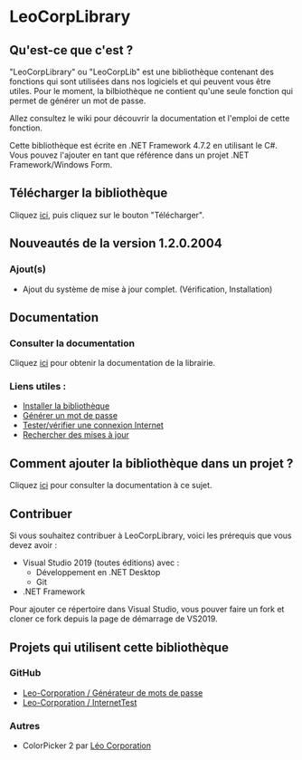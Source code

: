 # LeoCorpLibrary
## Qu'est-ce que c'est ?
"LeoCorpLibrary" ou "LeoCorpLib" est une bibliothèque contenant des fonctions qui sont utilisées dans nos logiciels et qui peuvent vous être utiles. Pour le moment, la bilbiothèque ne contient qu'une seule fonction qui permet de générer un mot de passe.

Allez consultez le wiki pour découvrir la documentation et l'emploi de cette fonction.

Cette bibliothèque est écrite en .NET Framework 4.7.2 en utilisant le C#.
Vous pouvez l'ajouter en tant que référence dans un projet .NET Framework/Windows Form.

## Télécharger la bibliothèque
Cliquez [ici](https://github.com/Leo-Corporation/LeoCorpLibrary/blob/master/LeoCorpLibrary/bin/Release/LeoCorpLibrary.dll), puis cliquez sur le bouton "Télécharger".

## Nouveautés de la version 1.2.0.2004
### Ajout(s)
- Ajout du système de mise à jour complet. (Vérification, Installation)

## Documentation
### Consulter la documentation
Cliquez [ici](https://github.com/Leo-Corporation/LeoCorpLibrary/wiki/) pour obtenir la documentation de la librairie.
### Liens utiles :
- [Installer la bibliothèque](https://github.com/Leo-Corporation/LeoCorpLibrary/wiki/installer-LeoCorpLibrary)
- [Générer un mot de passe](https://github.com/Leo-Corporation/LeoCorpLibrary/wiki/G%C3%A9n%C3%A9rer-un-mot-de-passe)
- [Tester/vérifier une connexion Internet](https://github.com/Leo-Corporation/LeoCorpLibrary/wiki/V%C3%A9rifier-une-connexion-internet)
- [Rechercher des mises à jour](https://github.com/Leo-Corporation/LeoCorpLibrary/wiki/Rechercher-des-mises-%C3%A0-jour)

## Comment ajouter la bibliothèque dans un projet ?
Cliquez [ici](https://github.com/Leo-Corporation/LeoCorpLibrary/wiki/installer-LeoCorpLibrary#1-ajouter-la-bibliothèque-dans-un-projet) pour consulter la documentation à ce sujet.

## Contribuer
Si vous souhaitez contribuer à LeoCorpLibrary, voici les prérequis que vous devez avoir :
- Visual Studio 2019 (toutes éditions) avec :
   - Développement en .NET Desktop
   - Git
- .NET Framework

Pour ajouter ce répertoire dans Visual Studio, vous pouver faire un fork et cloner ce fork depuis la page de démarrage de VS2019.
## Projets qui utilisent cette bibliothèque
### GitHub
- [Leo-Corporation / Générateur de mots de passe](https://github.com/Leo-Corporation/Generateur-de-mots-de-passe)
- [Leo-Corporation / InternetTest](https://github.com/Leo-Corporation/InternetTest)
### Autres
- ColorPicker 2 par [Léo Corporation](https://leopeyronnet.wixsite.com/leopeyronnetcorp)
